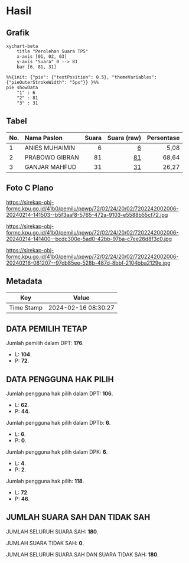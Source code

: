 # Hasil

## Grafik

```mermaid
xychart-beta
    title "Perolehan Suara TPS"
    x-axis [01, 02, 03]
    y-axis "Suara" 0 --> 81
    bar [6, 81, 31]
```

```mermaid
%%{init: {"pie": {"textPosition": 0.5}, "themeVariables": {"pieOuterStrokeWidth": "5px"}} }%%
pie showData
    "1" : 6
    "2" : 81
    "3" : 31
```

## Tabel

| No. | Nama Paslon    | Suara | Suara (raw) | Persentase |
|:--- |:-------------- | -----:| -----------:| ----------:|
| 1   | ANIES MUHAIMIN | 6     | [6][p-1]    | 5,08       |
| 2   | PRABOWO GIBRAN | 81    | [81][p-2]   | 68,64      |
| 3   | GANJAR MAHFUD  | 31    | [31][p-3]   | 26,27      |


[p-1]: https://github.com/gigit-pemilu/pemilu-2024-72-sulawesi-tengah/blob/main/pilpres/hitung-suara/sub/72-sulawesi-tengah/sub/02-poso/sub/24-lore-timur/sub/2002-maholo/sub/006-tps/sub/paslon-1.txt
[p-2]: https://github.com/gigit-pemilu/pemilu-2024-72-sulawesi-tengah/blob/main/pilpres/hitung-suara/sub/72-sulawesi-tengah/sub/02-poso/sub/24-lore-timur/sub/2002-maholo/sub/006-tps/sub/paslon-2.txt
[p-3]: https://github.com/gigit-pemilu/pemilu-2024-72-sulawesi-tengah/blob/main/pilpres/hitung-suara/sub/72-sulawesi-tengah/sub/02-poso/sub/24-lore-timur/sub/2002-maholo/sub/006-tps/sub/paslon-3.txt

## Foto C Plano

https://sirekap-obj-formc.kpu.go.id/41b0/pemilu/ppwp/72/02/24/20/02/7202242002006-20240214-141503--b5f3aaf8-5765-472a-9103-e5588b55cf72.jpg

https://sirekap-obj-formc.kpu.go.id/41b0/pemilu/ppwp/72/02/24/20/02/7202242002006-20240214-141400--bcdc300e-5ad0-42bb-97ba-c7ee26d8f3c0.jpg

https://sirekap-obj-formc.kpu.go.id/41b0/pemilu/ppwp/72/02/24/20/02/7202242002006-20240216-081207--97db85ee-528b-487d-8bbf-2104bba2129e.jpg


## Metadata

| Key        | Value               |
| ---------- | ------------------- |
| Time Stamp | 2024-02-16 08:30:27 |


## DATA PEMILIH TETAP

Jumlah pemilih dalam DPT: **176**.
 * L: **104**.
 * P: **72**.

## DATA PENGGUNA HAK PILIH

Jumlah pengguna hak pilih dalam DPT: **106**.
 * L: **62**.
 * P: **44**.

Jumlah pengguna hak pilih dalam DPTb: **6**.
 * L: **6**.
 * P: **0**.

Jumlah pengguna hak pilih dalam DPK: **6**.
 * L: **4**.
 * P: **2**.

Jumlah pengguna hak pilih: **118**.
 * L: **72**.
 * P: **46**.

## JUMLAH SUARA SAH DAN TIDAK SAH

JUMLAH SELURUH SUARA SAH: **180**.

JUMLAH SUARA TIDAK SAH: **0**.

JUMLAH SELURUH SUARA SAH DAN SUARA TIDAK SAH: **180**.


